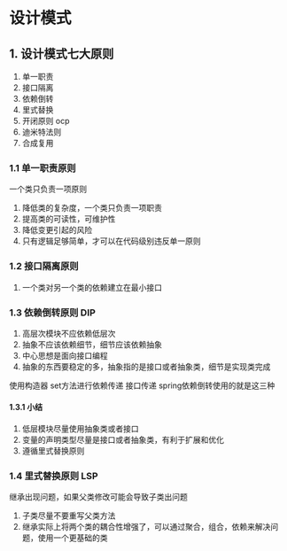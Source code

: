 # 设计模式

## 1. 设计模式七大原则

1. 单一职责
2. 接口隔离
3. 依赖倒转
4. 里式替换
5. 开闭原则 ocp
6. 迪米特法则
7. 合成复用

### 1.1 单一职责原则

一个类只负责一项原则

1. 降低类的复杂度，一个类只负责一项职责
2. 提高类的可读性，可维护性
3. 降低变更引起的风险
4. 只有逻辑足够简单，才可以在代码级别违反单一原则

### 1.2 接口隔离原则

1. 一个类对另一个类的依赖建立在最小接口

### 1.3 依赖倒转原则 DIP

1. 高层次模块不应依赖低层次
2. 抽象不应该依赖细节，细节应该依赖抽象
3. 中心思想是面向接口编程
4. 抽象的东西要稳定的多，抽象指的是接口或者抽象类，细节是实现类完成

使用构造器 set方法进行依赖传递 接口传递 spring依赖倒转使用的就是这三种

#### 1.3.1 小结

1. 低层模块尽量使用抽象类或者接口
2. 变量的声明类型尽量是接口或者抽象类，有利于扩展和优化
3. 遵循里式替换原则

### 1.4 里式替换原则 LSP

继承出现问题，如果父类修改可能会导致子类出问题

1. 子类尽量不要重写父类方法
2. 继承实际上将两个类的耦合性增强了，可以通过聚合，组合，依赖来解决问题，使用一个更基础的类


